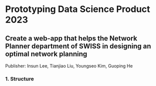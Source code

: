 # Prototyping Data Science Product 2023
## Create a web-app that helps the Network Planner department of SWISS in designing an optimal network planning
Publisher: Insun Lee, Tianjiao Liu, Youngseo Kim, Guoping He

### 1. Structure ###
